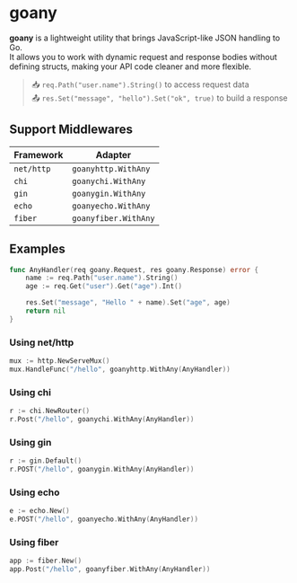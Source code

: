 # goany
**goany** is a lightweight utility that brings JavaScript-like JSON handling to Go.  
It allows you to work with dynamic request and response bodies without defining structs, making your API code cleaner and more flexible.

> 📥 `req.Path("user.name").String()` to access request data  
> 📤 `res.Set("message", "hello").Set("ok", true)` to build a response

## Support Middlewares

| Framework | Adapter               |
|----------|------------------------|
| `net/http` | `goanyhttp.WithAny`    |
| `chi`      | `goanychi.WithAny`     |
| `gin`      | `goanygin.WithAny`     |
| `echo`     | `goanyecho.WithAny`    |
| `fiber`    | `goanyfiber.WithAny`   |

## Examples

```go
func AnyHandler(req goany.Request, res goany.Response) error {
    name := req.Path("user.name").String()
    age := req.Get("user").Get("age").Int()

    res.Set("message", "Hello " + name).Set("age", age)
    return nil
}
```

### Using net/http

```go
mux := http.NewServeMux()
mux.HandleFunc("/hello", goanyhttp.WithAny(AnyHandler))
```

### Using chi

```go
r := chi.NewRouter()
r.Post("/hello", goanychi.WithAny(AnyHandler))
```

### Using gin

```go
r := gin.Default()
r.POST("/hello", goanygin.WithAny(AnyHandler))
```

### Using echo

```go
e := echo.New()
e.POST("/hello", goanyecho.WithAny(AnyHandler))
```

### Using fiber

```go
app := fiber.New()
app.Post("/hello", goanyfiber.WithAny(AnyHandler))
```